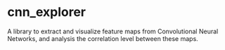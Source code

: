 # cnn_explorer
A library to extract and visualize feature maps from Convolutional Neural Networks, and analysis the correlation level between these maps. 
